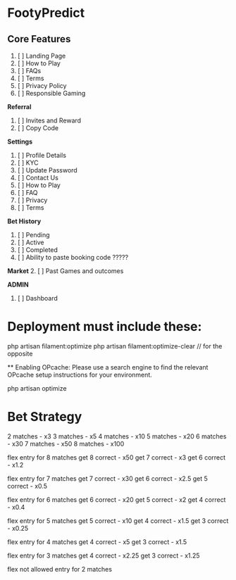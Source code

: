 # FootyPredict

## Core Features

1. [ ] Landing Page
2. [ ] How to Play
3. [ ] FAQs
4. [ ] Terms
5. [ ] Privacy Policy
6. [ ] Responsible Gaming

**Referral**
1. [ ] Invites and Reward
2. [ ] Copy Code

**Settings**
1. [ ] Profile Details
2. [ ] KYC
3. [ ] Update Password
4. [ ] Contact Us
5. [ ] How to Play
6. [ ] FAQ
7. [ ] Privacy
8. [ ] Terms

**Bet History**
1. [ ] Pending
2. [ ] Active
3. [ ] Completed
4. [ ] Ability to paste booking code ?????

**Market**
2. [ ] Past Games and outcomes

**ADMIN**
1. [ ] Dashboard

# Deployment must include these:

php artisan filament:optimize
php artisan filament:optimize-clear // for the opposite

** Enabling OPcache: Please use a search engine to find the relevant OPcache setup instructions for your environment.
  
php artisan optimize

# Bet Strategy

2 matches - x3
3 matches - x5
4 matches - x10
5 matches - x20
6 matches - x30
7 matches - x50
8 matches - x100

flex entry for 8 matches
get 8 correct - x50
get 7 correct - x3
get 6 correct - x1.2

flex entry for 7 matches
get 7 correct - x30
get 6 correct - x2.5
get 5 correct - x0.5

flex entry for 6 matches
get 6 correct - x20
get 5 correct - x2
get 4 correct - x0.4

flex entry for 5 matches
get 5 correct - x10
get 4 correct - x1.5
get 3 correct - x0.25

flex entry for 4 matches
get 4 correct - x5
get 3 correct - x1.5

flex entry for 3 matches
get 4 correct - x2.25
get 3 correct - x1.25

flex not allowed entry for 2 matches
